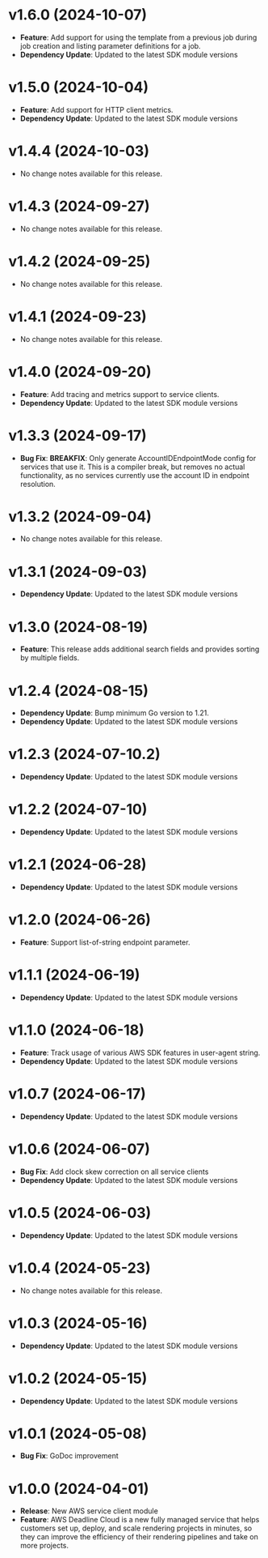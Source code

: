 # v1.6.0 (2024-10-07)

* **Feature**: Add support for using the template from a previous job during job creation and listing parameter definitions for a job.
* **Dependency Update**: Updated to the latest SDK module versions

# v1.5.0 (2024-10-04)

* **Feature**: Add support for HTTP client metrics.
* **Dependency Update**: Updated to the latest SDK module versions

# v1.4.4 (2024-10-03)

* No change notes available for this release.

# v1.4.3 (2024-09-27)

* No change notes available for this release.

# v1.4.2 (2024-09-25)

* No change notes available for this release.

# v1.4.1 (2024-09-23)

* No change notes available for this release.

# v1.4.0 (2024-09-20)

* **Feature**: Add tracing and metrics support to service clients.
* **Dependency Update**: Updated to the latest SDK module versions

# v1.3.3 (2024-09-17)

* **Bug Fix**: **BREAKFIX**: Only generate AccountIDEndpointMode config for services that use it. This is a compiler break, but removes no actual functionality, as no services currently use the account ID in endpoint resolution.

# v1.3.2 (2024-09-04)

* No change notes available for this release.

# v1.3.1 (2024-09-03)

* **Dependency Update**: Updated to the latest SDK module versions

# v1.3.0 (2024-08-19)

* **Feature**: This release adds additional search fields and provides sorting by multiple fields.

# v1.2.4 (2024-08-15)

* **Dependency Update**: Bump minimum Go version to 1.21.
* **Dependency Update**: Updated to the latest SDK module versions

# v1.2.3 (2024-07-10.2)

* **Dependency Update**: Updated to the latest SDK module versions

# v1.2.2 (2024-07-10)

* **Dependency Update**: Updated to the latest SDK module versions

# v1.2.1 (2024-06-28)

* **Dependency Update**: Updated to the latest SDK module versions

# v1.2.0 (2024-06-26)

* **Feature**: Support list-of-string endpoint parameter.

# v1.1.1 (2024-06-19)

* **Dependency Update**: Updated to the latest SDK module versions

# v1.1.0 (2024-06-18)

* **Feature**: Track usage of various AWS SDK features in user-agent string.
* **Dependency Update**: Updated to the latest SDK module versions

# v1.0.7 (2024-06-17)

* **Dependency Update**: Updated to the latest SDK module versions

# v1.0.6 (2024-06-07)

* **Bug Fix**: Add clock skew correction on all service clients
* **Dependency Update**: Updated to the latest SDK module versions

# v1.0.5 (2024-06-03)

* **Dependency Update**: Updated to the latest SDK module versions

# v1.0.4 (2024-05-23)

* No change notes available for this release.

# v1.0.3 (2024-05-16)

* **Dependency Update**: Updated to the latest SDK module versions

# v1.0.2 (2024-05-15)

* **Dependency Update**: Updated to the latest SDK module versions

# v1.0.1 (2024-05-08)

* **Bug Fix**: GoDoc improvement

# v1.0.0 (2024-04-01)

* **Release**: New AWS service client module
* **Feature**: AWS Deadline Cloud is a new fully managed service that helps customers set up, deploy, and scale rendering projects in minutes, so they can improve the efficiency of their rendering pipelines and take on more projects.

